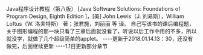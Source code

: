 Java程序设计教程（第八版） [Java Software Solutions: Foundations of Program Design, Eighth Edition ]，[美] John Lewis（J. 刘易斯），William Loftus（W. 洛夫特斯） 著；张君施，刘丽丽 等 译。 自己写该书的课后编程题，关于图形编程的那一块只看了三章后面就没看了，听说以后工作中用的不多，所以就没学，就做了几个超级简单的applet。 ----更新于2018.01.14.13：30，还没有做完，后面继续更新
         ----1.1日更新部分章节
